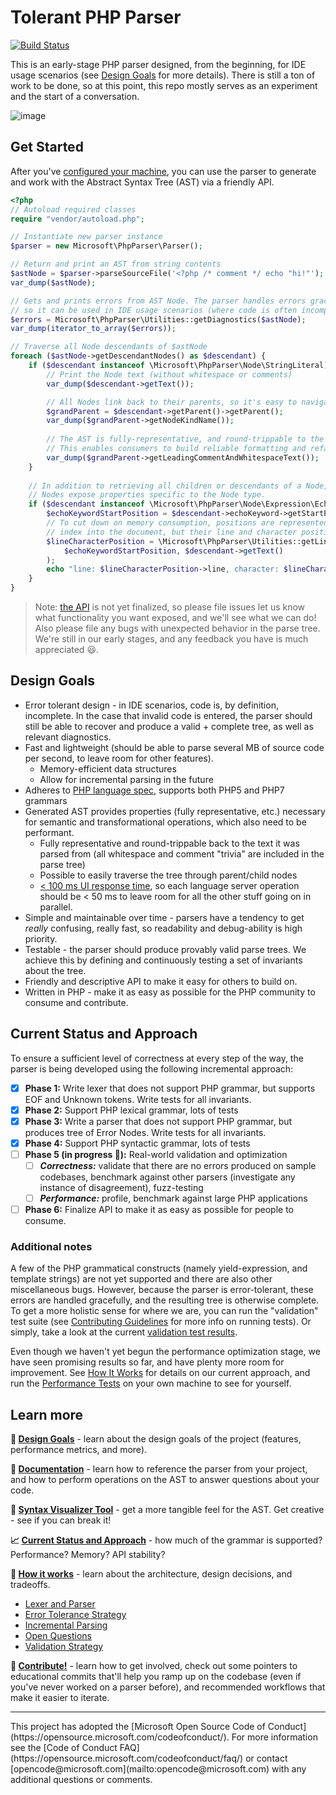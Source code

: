 # Tolerant PHP Parser
[![Build Status](https://travis-ci.org/Microsoft/tolerant-php-parser.svg?branch=master)](https://travis-ci.org/Microsoft/tolerant-php-parser)

This is an early-stage PHP parser designed, from the beginning, for IDE usage scenarios (see [Design Goals](#design-goals) for more details). There is
still a ton of work to be done, so at this point, this repo mostly serves as 
an experiment and the start of a conversation.

![image](https://cloud.githubusercontent.com/assets/762848/19023070/4ab01c92-889a-11e6-9bb5-ec1a6816aba2.png)

## Get Started
After you've [configured your machine](docs/GettingStarted.md), you can use the parser to generate and work 
with the Abstract Syntax Tree (AST) via a friendly API.
```php
<?php
// Autoload required classes
require "vendor/autoload.php";

// Instantiate new parser instance
$parser = new Microsoft\PhpParser\Parser();

// Return and print an AST from string contents
$astNode = $parser->parseSourceFile('<?php /* comment */ echo "hi!"');
var_dump($astNode);

// Gets and prints errors from AST Node. The parser handles errors gracefully,
// so it can be used in IDE usage scenarios (where code is often incomplete).
$errors = Microsoft\PhpParser\Utilities::getDiagnostics($astNode);
var_dump(iterator_to_array($errors));

// Traverse all Node descendants of $astNode
foreach ($astNode->getDescendantNodes() as $descendant) {
    if ($descendant instanceof \Microsoft\PhpParser\Node\StringLiteral) {
        // Print the Node text (without whitespace or comments)
        var_dump($descendant->getText());

        // All Nodes link back to their parents, so it's easy to navigate the tree.
        $grandParent = $descendant->getParent()->getParent();
        var_dump($grandParent->getNodeKindName());
        
        // The AST is fully-representative, and round-trippable to the original source.
        // This enables consumers to build reliable formatting and refactoring tools.
        var_dump($grandParent->getLeadingCommentAndWhitespaceText());
    }
    
    // In addition to retrieving all children or descendants of a Node,
    // Nodes expose properties specific to the Node type.
    if ($descendant instanceof \Microsoft\PhpParser\Node\Expression\EchoExpression) {
        $echoKeywordStartPosition = $descendant->echoKeyword->getStartPosition();
        // To cut down on memory consumption, positions are represented as a single integer 
        // index into the document, but their line and character positions are easily retrieved.
        $lineCharacterPosition = \Microsoft\PhpParser\Utilities::getLineCharacterPositionFromPosition(
            $echoKeywordStartPosition, $descendant->getText()
        );
        echo "line: $lineCharacterPosition->line, character: $lineCharacterPosition->character";
    }
}
```

> Note: [the API](docs/ApiDocumentation.md) is not yet finalized, so please file issues let us know what functionality you want exposed, 
and we'll see what we can do! Also please file any bugs with unexpected behavior in the parse tree. We're still
in our early stages, and any feedback you have is much appreciated :smiley:.

## Design Goals
* Error tolerant design - in IDE scenarios, code is, by definition, incomplete. In the case that invalid code is entered, the
parser should still be able to recover and produce a valid + complete tree, as well as relevant diagnostics. 
* Fast and lightweight (should be able to parse several MB of source code per second,
 to leave room for other features). 
  * Memory-efficient data structures
  * Allow for incremental parsing in the future
* Adheres to [PHP language spec](https://github.com/php/php-langspec),
supports both PHP5 and PHP7 grammars
* Generated AST provides properties (fully representative, etc.) necessary for semantic and transformational
operations, which also need to be performant.
  * Fully representative and round-trippable back to the text it was parsed from (all whitespace and comment "trivia" are included in the parse tree)
  * Possible to easily traverse the tree through parent/child nodes
  * [< 100 ms UI response time](https://www.computer.org/csdl/proceedings/afips/1968/5072/00/50720267.pdf),
so each language server operation should be < 50 ms to leave room for all the
 other stuff going on in parallel.
* Simple and maintainable over time - parsers have a tendency to get *really*
 confusing, really fast, so readability and debug-ability is high priority.
* Testable - the parser should produce provably valid parse trees. We achieve this by defining and continuously testing
 a set of invariants about the tree.
* Friendly and descriptive API to make it easy for others to build on. 
* Written in PHP - make it as easy as possible for the PHP community to consume and contribute.

## Current Status and Approach
To ensure a sufficient level of correctness at every step of the way, the
parser is being developed using the following incremental approach:

* [x] **Phase 1:** Write lexer that does not support PHP grammar, but supports EOF 
and Unknown tokens. Write tests for all invariants.
* [x] **Phase 2:** Support PHP lexical grammar, lots of tests
* [x] **Phase 3:** Write a parser that does not support PHP grammar, but produces tree of 
Error Nodes. Write tests for all invariants.
* [x] **Phase 4:** Support PHP syntactic grammar, lots of tests
* [ ] **Phase 5 (in progress :running:):** Real-world validation and optimization
  * [ ] _**Correctness:**_ validate that there are no errors produced on sample codebases, benchmark against other parsers (investigate any instance of disagreement), fuzz-testing
  * [ ] _**Performance:**_ profile, benchmark against large PHP applications
* [ ] **Phase 6:** Finalize API to make it as easy as possible for people to consume. 

### Additional notes
A few of the PHP grammatical constructs (namely yield-expression, and template strings)
are not yet supported and there are also other miscellaneous bugs. However, because the parser is error-tolerant,
these errors are handled gracefully, and the resulting tree is otherwise complete. To get a more holistic sense for
where we are, you can run the "validation" test suite (see [Contributing Guidelines](Contributing.md) for more info 
on running tests). Or simply, take a look at the current [validation test results](https://travis-ci.org/Microsoft/tolerant-php-parser).

Even though we haven't yet begun the performance optimization stage, we have seen promising results so far, 
and have plenty more room for improvement. See [How It Works](docs/HowItWorks.md) for details on our current 
approach, and run the [Performance Tests](Contributing.md#running-performance-tests) on your 
own machine to see for yourself.

## Learn more
**:dart: [Design Goals](#design-goals)** - learn about the design goals of the project (features, performance metrics, and more).

**:book: [Documentation](docs/GettingStarted.md#getting-started)** - learn how to reference the parser from your project, and how to perform
operations on the AST to answer questions about your code.

**:eyes: [Syntax Visualizer Tool](syntax-visualizer/client#php-parser-syntax-visualizer-tool)** - get a more tangible feel for the AST. Get creative - see if you can break it! 

**:chart_with_upwards_trend: [Current Status and Approach](#current-status-and-approach)** - how much of the grammar is supported? Performance? Memory? API stability?

**:wrench: [How it works](docs/HowItWorks.md)** - learn about the architecture, design decisions, and tradeoffs.
  * [Lexer and Parser](docs/HowItWorks.md#lexer)
  * [Error Tolerance Strategy](docs/HowItWorks.md#error-tokens)
  * [Incremental Parsing](docs/HowItWorks.md#incremental-parsing)
  * [Open Questions](docs/HowItWorks.md#open-questions)
  * [Validation Strategy](docs/HowItWorks.md#validation-strategy)

**:sparkling_heart: [Contribute!](Contributing.md)** - learn how to get involved, check out some pointers to educational commits that'll
help you ramp up on the codebase (even if you've never worked on a parser before), 
and recommended workflows that make it easier to iterate.

<hr>
This project has adopted the [Microsoft Open Source Code of Conduct](https://opensource.microsoft.com/codeofconduct/). 
For more information see the [Code of Conduct FAQ](https://opensource.microsoft.com/codeofconduct/faq/) or contact 
[opencode@microsoft.com](mailto:opencode@microsoft.com) with any additional questions or comments.
